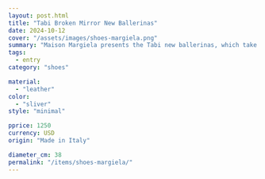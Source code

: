 ```yaml
---
layout: post.html
title: "Tabi Broken Mirror New Ballerinas"
date: 2024-10-12
cover: "/assets/images/shoes-margiela.png"
summary: "Maison Margiela presents the Tabi new ballerinas, which take their design from ballerina shoes in the house archives. "
tags:
  - entry
category: "shoes"

material:
  - "leather"
color:
  - "sliver"
style: "minimal"

pprice: 1250           
currency: USD  
origin: "Made in Italy"

diameter_cm: 38
permalink: "/items/shoes-margiela/"
---
```


